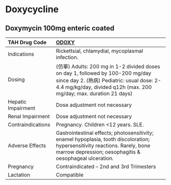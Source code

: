 # Doxycycline

## Doxymycin 100mg enteric coated

| TAH Drug Code      | [**ODOXY**](https://www.tahsda.org.tw/drugs/hissearch.php?drug_code=ODOXY)                                                                                                                        |
|:-------------------|:--------------------------------------------------------------------------------------------------------------------------------------------------------------------------------------------------|
| Indications        | Rickettsial, chlamydial, mycoplasmal infection.                                                                                                                                                   |
| Dosing             | (仿單) Adults: 200 mg in 1-2 divided doses on day 1, followed by 100-200 mg/day since day 2. (熱病) Pediatric: usual dose: 2-4.4 mg/kg/day, divided q12h (max. 200 mg/day; max. duration 21 days) |
| Hepatic Impairment | Dose adjustment not necessary                                                                                                                                                                     |
| Renal Impairment   | Dose adjustment not necessary                                                                                                                                                                     |
| Contraindications  | Pregnancy. Children <12 years. SLE.                                                                                                                                                               |
| Adverse Effects    | Gastrointestinal effects; photosensitivity; enamel hypoplasia, tooth discoloration; hypersensitivity reactions. Rarely, bone marrow depression; oesophagitis & oesophageal ulceration.            |
| Pregnancy          | Contraindicated – 2nd and 3rd Trimesters                                                                                                                                                          |
| Lactation          | Compatible                                                                                                                                                                                        |


